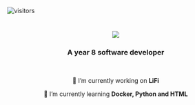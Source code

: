 ![visitors](https://visitor-badge.laobi.icu/badge?page_id=AdamKhier.AdamKhier)

<h1 align="Center">
  <img src="https://readme-typing-svg.herokuapp.com/?font=Righteous&size=35&center=true&vCenter=true&width=500&height=70&duration=4000&lines=Hi+There!+%F0%9F%91%8B;+I%27m+Adam+Khier!">
</h1>

<h3 align="center">A year 8 software developer </h3>

<br/>

<div align="center">
 
🔦 I’m currently working on **LiFi**
 
📘 I’m currently learning **Docker, Python and HTML**

 </div>
